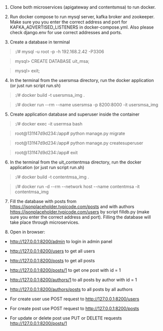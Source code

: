 1. Clone both microservices (apigateway and contentsmsa) to run docker.

2. Run docker compose to run mysql server, kafka broker and zookeeper. Make sure you you enter the correct address and port for KAFKA_ADVERTISED_LISTENERS in docker-compose.yml. Also please check django.env for use correct addresses and ports. 

3. Create a database in terminal

>:/# mysql -u root -p -h 192.168.2.42 -P3306

>mysql> CREATE DATABASE uit_msa;

>mysql> exit;

4. In the terminal from the usersmsa directory, run the docker application (or just run script run.sh)

>:/# docker build -t usersmsa_img .

>:/# docker run --rm --name usersmsa -p 8200:8000 -it usersmsa_img

5. Create application database and superuser inside the container

>:/# docker exec -it usermsa bash

>root@131f47d9d234:/app# python manage.py migrate

>root@131f47d9d234:/app# python manage.py createsuperuser

>root@131f47d9d234:/app# exit

6. In the terminal from the uit_contentmsa directory, run the docker application (or just run script run.sh)

>:/# docker build -t contentmsa_img .

>:/# docker run -d --rm --network host --name contentmsa -it contentmsa_img

7. Fill the database with posts from https://jsonplaceholder.typicode.com/posts and with authors https://jsonplaceholder.typicode.com/users by script filldb.py (make sure you enter the correct address and port). Filling the database will take place through microservices.

8. Open in browser:
- http://127.0.0.1:8200/admin to login in admin panel
- http://127.0.0.1:8200/users to get all users
- http://127.0.0.1:8200/posts to get all posts
- http://127.0.0.1:8200/posts/1 to get one post with id = 1
- http://127.0.0.1:8200/authors/1 to all posts by author with id = 1
- http://127.0.0.1:8200/authors/posts to all posts by all authors

- For create user use POST request to http://127.0.0.1:8200/users
- For create post use POST request to http://127.0.0.1:8200/posts
- For update or delete post use PUT or DELETE requests http://127.0.0.1:8200/posts/1
